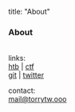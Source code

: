 title: "About"
### About   
  ‎  
links:  
[htb](https://app.hackthebox.com/profile/1008122) | 
[ctf](https://ctftime.org/user/136854)  
[git](https://github.com/torry2) |
[twitter](https://twitter.com/torrytwooo)  


contact:  
mail@torrytw.ooo


